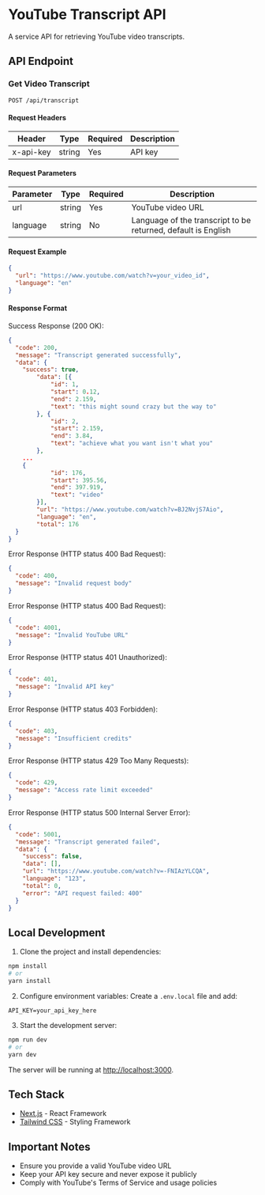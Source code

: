 # YouTube Transcript API

A service API for retrieving YouTube video transcripts.

## API Endpoint

### Get Video Transcript

```http
POST /api/transcript
```
#### Request Headers

| Header | Type | Required | Description |
|-----------|------|----------|-------------|
| x-api-key | string | Yes | API key |

#### Request Parameters

| Parameter | Type | Required | Description |
|-----------|------|----------|-------------|
| url | string | Yes | YouTube video URL |
| language | string | No | Language of the transcript to be returned, default is English |

#### Request Example

```json
{
  "url": "https://www.youtube.com/watch?v=your_video_id",
  "language": "en"
}
```

#### Response Format

Success Response (200 OK):
```json
{
  "code": 200,
  "message": "Transcript generated successfully",
  "data": {
    "success": true,
		"data": [{
			"id": 1,
			"start": 0.12,
			"end": 2.159,
			"text": "this might sound crazy but the way to"
		}, {
			"id": 2,
			"start": 2.159,
			"end": 3.84,
			"text": "achieve what you want isn't what you"
		},
    ...
    {
			"id": 176,
			"start": 395.56,
			"end": 397.919,
			"text": "video"
		}],
		"url": "https://www.youtube.com/watch?v=BJ2NvjS7Aio",
		"language": "en",
		"total": 176
  }
}
```

Error Response (HTTP status 400 Bad Request):
```json
{
  "code": 400,
  "message": "Invalid request body"
}
```
Error Response (HTTP status 400 Bad Request):
```json
{
  "code": 4001,
  "message": "Invalid YouTube URL"
}
```

Error Response (HTTP status 401 Unauthorized):
```json
{
  "code": 401,
  "message": "Invalid API key"
}
```

Error Response (HTTP status 403 Forbidden):
```json
{
  "code": 403,
  "message": "Insufficient credits"
}
```

Error Response (HTTP status 429 Too Many Requests):
```json
{
  "code": 429,
  "message": "Access rate limit exceeded"
}
```

Error Response (HTTP status 500 Internal Server Error):
```json
{
  "code": 5001,
  "message": "Transcript generated failed",
  "data": {
    "success": false,
    "data": [],
    "url": "https://www.youtube.com/watch?v=-FNIAzYLCQA",
    "language": "123",
    "total": 0,
    "error": "API request failed: 400"
  }
}
```

## Local Development

1. Clone the project and install dependencies:
```bash
npm install
# or
yarn install
```

2. Configure environment variables:
Create a `.env.local` file and add:
```env
API_KEY=your_api_key_here
```

3. Start the development server:
```bash
npm run dev
# or
yarn dev
```

The server will be running at [http://localhost:3000](http://localhost:3000).

## Tech Stack

- [Next.js](https://nextjs.org) - React Framework
- [Tailwind CSS](https://tailwindcss.com) - Styling Framework

## Important Notes

- Ensure you provide a valid YouTube video URL
- Keep your API key secure and never expose it publicly
- Comply with YouTube's Terms of Service and usage policies
